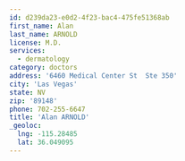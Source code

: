 ```yaml
---
id: d239da23-e0d2-4f23-bac4-475fe51368ab
first_name: Alan
last_name: ARNOLD
license: M.D.
services:
  - dermatology
category: doctors
address: '6460 Medical Center St  Ste 350'
city: 'Las Vegas'
state: NV
zip: '89148'
phone: 702-255-6647
title: 'Alan ARNOLD'
_geoloc:
  lng: -115.28485
  lat: 36.049095
---
```

